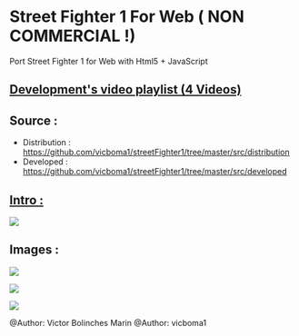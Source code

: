 # Street Fighter 1 For Web ( NON COMMERCIAL !)
Port Street Fighter 1 for Web with Html5 + JavaScript

## [Development's video playlist (4 Videos)](https://www.youtube.com/playlist?list=PLNph7ndeSqE_UnmP9yFprGpAzudlRTg3r) 

## Source : 
* Distribution : https://github.com/vicboma1/streetFighter1/tree/master/src/distribution
* Developed : https://github.com/vicboma1/streetFighter1/tree/master/src/developed

## [Intro :](https://www.youtube.com/watch?v=0Q1pxyNuRmc&list=PLNph7ndeSqE_UnmP9yFprGpAzudlRTg3r&index=1)

[![](http://i.giphy.com/3o6gbfnxLKTl497fxK.gif)](https://www.youtube.com/watch?v=0Q1pxyNuRmc&list=PLNph7ndeSqE_UnmP9yFprGpAzudlRTg3r&index=1)

## Images :

![](https://github.com/vicboma1/streetFighter1/blob/master/images/Screen%20Shot%202016-02-21%20at%2018.34.11.png)

![](https://github.com/vicboma1/streetFighter1/blob/master/images/Screen%20Shot%202016-02-21%20at%2001.50.11.png)

![](https://github.com/vicboma1/streetFighter1/blob/master/images/Screen%20Shot%202016-02-21%20at%2012.14.17.png)

@Author: Victor Bolinches Marin
@Author: vicboma1
